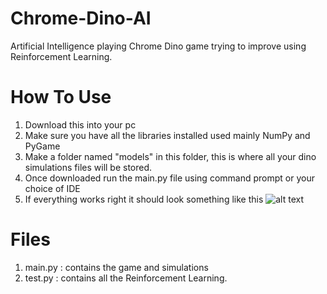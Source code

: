 # Chrome-Dino-AI
Artificial Intelligence playing Chrome Dino game trying to improve using Reinforcement Learning.

# How To Use
1. Download this into your pc
2. Make sure you have all the libraries installed used mainly NumPy and PyGame
3. Make a folder named "models" in this folder, this is where all your dino simulations files will be stored.
4. Once downloaded run the main.py file using command prompt or your choice of IDE
5. If everything works right it should look something like this ![alt text](https://prnt.sc/12jxekd)

# Files
1. main.py : contains the game and simulations
2. test.py : contains all the Reinforcement Learning.
